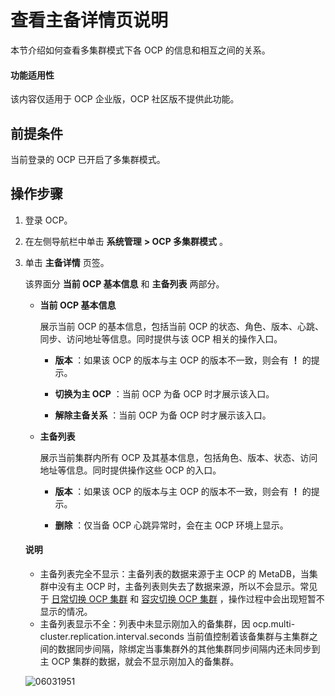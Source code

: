 查看主备详情页说明
============================

本节介绍如何查看多集群模式下各 OCP 的信息和相互之间的关系。

<main id="notice" type='notice'>
<h4>功能适用性</h4>
<p>该内容仅适用于 OCP 企业版，OCP 社区版不提供此功能。</p>
</main>

前提条件
-------------------------

当前登录的 OCP 已开启了多集群模式。

操作步骤
-------------------------

1. 登录 OCP。

2. 在左侧导航栏中单击 **系统管理** **\> OCP 多集群模式** 。

3. 单击 **主备详情** 页签。

   该界面分 **当前 OCP 基本信息** 和 **主备列表** 两部分。
   * **当前 OCP 基本信息**

     展示当前 OCP 的基本信息，包括当前 OCP 的状态、角色、版本、心跳、同步、访问地址等信息。同时提供与该 OCP 相关的操作入口。
     * **版本** ：如果该 OCP 的版本与主 OCP 的版本不一致，则会有 **！** 的提示。

     * **切换为主 OCP** ：当前 OCP 为备 OCP 时才展示该入口。

     * **解除主备关系** ：当前 OCP 为备 OCP 时才展示该入口。

   * **主备列表**

     展示当前集群内所有 OCP 及其基本信息，包括角色、版本、状态、访问地址等信息。同时提供操作这些 OCP 的入口。
     * **版本** ：如果该 OCP 的版本与主 OCP 的版本不一致，则会有 **！** 的提示。

     * **删除** ：仅当备 OCP 心跳异常时，会在主 OCP 环境上显示。

    <main id="notice" type='explain'>
    <h4>说明</h4>
    <ul>
    <li>主备列表完全不显示：主备列表的数据来源于主 OCP 的 MetaDB，当集群中没有主 OCP 时，主备列表则失去了数据来源，所以不会显示。常见于 <a href="500.switch-an-ocp-cluster-in-daily-maintenance.md">日常切换 OCP 集群</a> 和 <a href="600.switch-an-ocp-cluster-in-a-failover.md">容灾切换 OCP 集群</a> ，操作过程中会出现短暂不显示的情况。</li>
    <li>主备列表显示不全：列表中未显示刚加入的备集群，因 ocp.multi-cluster.replication.interval.seconds 当前值控制着该备集群与主集群之间的数据同步间隔，除绑定当事集群外的其他集群同步间隔内还未同步到主 OCP 集群的数据，就会不显示刚加入的备集群。</li>
    </ul>
    </main>

    ![06031951](https://help-static-aliyun-doc.aliyuncs.com/assets/img/zh-CN/9106772261/p280376.png)
